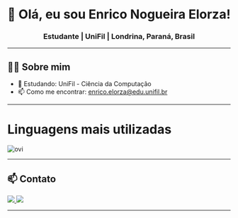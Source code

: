 <!-- Banner ou Frase de Impacto -->
<h1 align="center">👋 Olá, eu sou Enrico Nogueira Elorza!</h1>
<h3 align="center">Estudante | UniFil | Londrina, Paraná, Brasil</h3>

---

## 🧑‍💻 Sobre mim
- 🌱 Estudando: UniFil - Ciência da Computação
- 📫 Como me encontrar: enrico.elorza@edu.unifil.br

---

<h1>Linguagens mais utilizadas</h1>
<img src="https://github-readme-stats.vercel.app/api/top-langs?username=e-elorza&show_icons=true&locale=en&layout=compact&theme=chartreuse-dark" alt="ovi" />


---
## 📫 Contato
  <a href="mailto:enrico.elorza@edu.unifil.br" target="_blank">
    <img src="https://img.shields.io/badge/Email-D14836?style=flat&logo=gmail&logoColor=white" />
  </a>
  <a href="https://github.com/e-elorza" target="_blank">
    <img src="https://img.shields.io/badge/-Linkedin-0e76a8" />
  </a>
  
---
